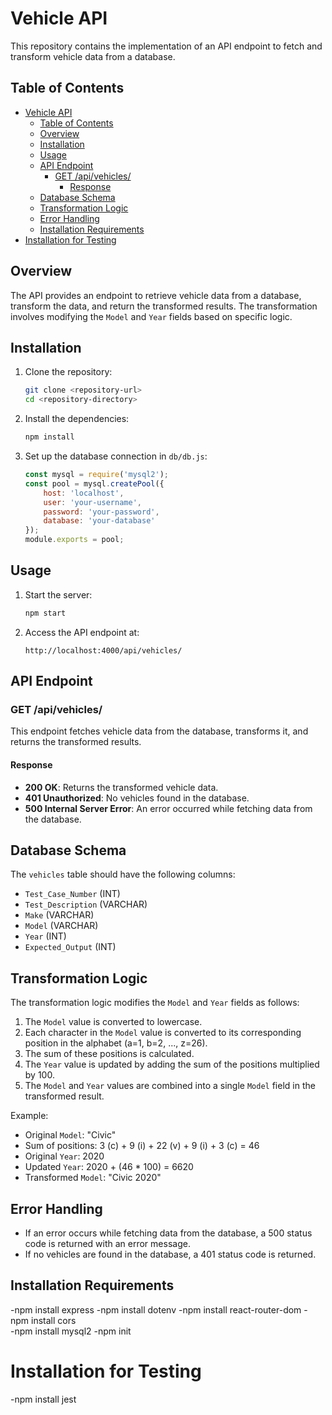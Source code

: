 
# Vehicle API

This repository contains the implementation of an API endpoint to fetch and transform vehicle data from a database.

## Table of Contents

- [Vehicle API](#vehicle-api)
  - [Table of Contents](#table-of-contents)
  - [Overview](#overview)
  - [Installation](#installation)
  - [Usage](#usage)
  - [API Endpoint](#api-endpoint)
    - [GET /api/vehicles/](#get-apivehicles)
      - [Response](#response)
  - [Database Schema](#database-schema)
  - [Transformation Logic](#transformation-logic)
  - [Error Handling](#error-handling)
  - [Installation Requirements](#installation-requirements)
- [Installation for Testing](#installation-for-testing)

## Overview

The API provides an endpoint to retrieve vehicle data from a database, transform the data, and return the transformed results. The transformation involves modifying the `Model` and `Year` fields based on specific logic.

## Installation

1. Clone the repository:
    ```sh
    git clone <repository-url>
    cd <repository-directory>
    ```

2. Install the dependencies:
    ```sh
    npm install
    ```

3. Set up the database connection in `db/db.js`:
    ```javascript
    const mysql = require('mysql2');
    const pool = mysql.createPool({
        host: 'localhost',
        user: 'your-username',
        password: 'your-password',
        database: 'your-database'
    });
    module.exports = pool;
    ```

## Usage

1. Start the server:
    ```sh
    npm start
    ```

2. Access the API endpoint at:
    ```
    http://localhost:4000/api/vehicles/
    ```

## API Endpoint

### GET /api/vehicles/

This endpoint fetches vehicle data from the database, transforms it, and returns the transformed results.

#### Response

- **200 OK**: Returns the transformed vehicle data.
- **401 Unauthorized**: No vehicles found in the database.
- **500 Internal Server Error**: An error occurred while fetching data from the database.

## Database Schema

The `vehicles` table should have the following columns:

- `Test_Case_Number` (INT)
- `Test_Description` (VARCHAR)
- `Make` (VARCHAR)
- `Model` (VARCHAR)
- `Year` (INT)
- `Expected_Output` (INT)

## Transformation Logic

The transformation logic modifies the `Model` and `Year` fields as follows:

1. The `Model` value is converted to lowercase.
2. Each character in the `Model` value is converted to its corresponding position in the alphabet (a=1, b=2, ..., z=26).
3. The sum of these positions is calculated.
4. The `Year` value is updated by adding the sum of the positions multiplied by 100.
5. The `Model` and `Year` values are combined into a single `Model` field in the transformed result.

Example:
- Original `Model`: "Civic"
- Sum of positions: 3 (c) + 9 (i) + 22 (v) + 9 (i) + 3 (c) = 46
- Original `Year`: 2020
- Updated `Year`: 2020 + (46 * 100) = 6620
- Transformed `Model`: "Civic 2020"

## Error Handling

- If an error occurs while fetching data from the database, a 500 status code is returned with an error message.
- If no vehicles are found in the database, a 401 status code is returned.

## Installation Requirements 
-npm install express
-npm install dotenv
-npm install react-router-dom 
-npm install cors  
-npm install mysql2 
-npm init 


# Installation for Testing
-npm install jest

